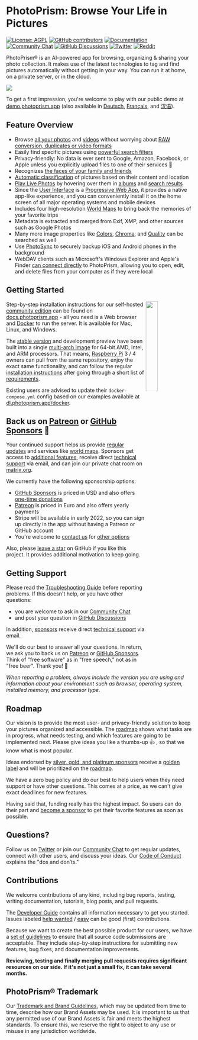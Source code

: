 PhotoPrism: Browse Your Life in Pictures
========================================

[![License: AGPL](https://img.shields.io/badge/license-AGPL-blue.svg)](https://docs.photoprism.app/license/)
[![GitHub contributors](https://img.shields.io/github/contributors/photoprism/photoprism.svg)](https://photoprism.app/team)
[![Documentation](https://img.shields.io/badge/read-the%20docs-4aa087.svg)](https://docs.photoprism.app/)
[![Community Chat](https://img.shields.io/badge/chat-on%20gitter-4aa087.svg)](https://gitter.im/browseyourlife/community)
[![GitHub Discussions](https://img.shields.io/badge/ask-%20on%20github-4d6a91.svg)](https://github.com/photoprism/photoprism/discussions)
[![Twitter](https://img.shields.io/badge/follow-@photoprism_app-00acee.svg)](https://twitter.com/photoprism_app)
[![Reddit](https://img.shields.io/badge/join-/r/photoprism-EC5800.svg)](https://www.reddit.com/r/photoprism/)

PhotoPrism® is an AI-powered app for browsing, organizing & sharing your photo collection.
It makes use of the latest technologies to tag and find pictures automatically without getting in your way.
You can run it at home, on a private server, or in the cloud.

![](https://dl.photoprism.app/img/ui/desktop-1000px.jpg)

To get a first impression, you're welcome to play with our public demo at [demo.photoprism.app](https://demo.photoprism.app/) 
(also available in [Deutsch](https://demo-de.photoprism.app/), [Français](https://demo-fr.photoprism.app/), and [汉语](https://demo-zh.photoprism.app/)).

## Feature Overview ##

* Browse [all your photos](https://docs.photoprism.app/user-guide/organize/browse/) and [videos](https://demo.photoprism.app/videos) without worrying about [RAW conversion, duplicates or video formats](https://docs.photoprism.app/user-guide/settings/library/)
* Easily find specific pictures using [powerful search filters](https://demo.photoprism.app/browse?view=cards&q=flower%20color%3Ared)
* Privacy-friendly: No data is ever sent to Google, Amazon, Facebook, or Apple unless you explicitly upload files to one of their services 🔐
* Recognizes [the faces of your family and friends](https://demo.photoprism.app/people)
* [Automatic classification](https://demo.photoprism.app/labels) of pictures based on their content and location
* [Play Live Photos](https://demo.photoprism.app/live) by hovering over them in [albums](https://demo.photoprism.app/albums) and [search results](https://demo.photoprism.app/browse?view=cards&q=type%3Alive)
* Since the [User Interface](https://demo.photoprism.app/) is a [Progressive Web App](https://developer.mozilla.org/en-US/docs/Web/Progressive_web_apps),
  it provides a native app-like experience, and you can conveniently install it on the home screen of all major operating systems and mobile devices
* Includes four high-resolution [World Maps](https://demo.photoprism.app/places) to bring back the memories of your favorite trips
* Metadata is extracted and merged from Exif, XMP, and other sources such as Google Photos
* Many more image properties like [Colors](https://demo.photoprism.app/browse?view=cards&q=color:red), [Chroma](https://demo.photoprism.app/browse?view=cards&q=mono%3Atrue), and [Quality](https://demo.photoprism.app/review) can be searched as well
* Use [PhotoSync](https://www.photosync-app.com/) to securely backup iOS and Android phones in the background
* WebDAV clients such as Microsoft's Windows Explorer and Apple's Finder [can connect directly](https://docs.photoprism.app/user-guide/sync/webdav/) to PhotoPrism, allowing you to open, edit, and delete files from your computer as if they were local

## Getting Started ##
<img align="right" width="25%" src="https://photoprism.app/user/pages/01.home/03._screenshots/iphone-maps-hybrid-540px.png">

Step-by-step installation instructions for our self-hosted [community edition](https://photoprism.app/get) can be found 
on [docs.photoprism.app](https://docs.photoprism.app/getting-started/) -
all you need is a Web browser and [Docker](https://docs.docker.com/get-docker/) to run the server. 
It is available for Mac, Linux, and Windows.

The [stable version](https://docs.photoprism.app/release-notes/) and development 
preview have been built into a single [multi-arch image](https://hub.docker.com/r/photoprism/photoprism) for 64-bit AMD, Intel,
and ARM processors. That means, [Raspberry Pi](https://docs.photoprism.app/getting-started/raspberry-pi/) 3 / 4 owners can pull 
from the same repository, enjoy the exact same functionality, and can follow the regular 
[installation instructions](https://docs.photoprism.app/getting-started/docker-compose/) 
after going through a short list of [requirements](https://docs.photoprism.app/getting-started/raspberry-pi/).

Existing users are advised to update their `docker-compose.yml` config based on our examples
available at [dl.photoprism.app/docker](https://dl.photoprism.app/docker/).

##  Back us on [Patreon](https://www.patreon.com/photoprism) or [GitHub Sponsors](https://github.com/sponsors/photoprism) 🎄 ##

Your continued support helps us provide [regular updates](https://github.com/photoprism/photoprism/projects/5)
and services like [world maps](https://demo.photoprism.app/places).
Sponsors get access to [additional features](https://github.com/photoprism/photoprism/issues?q=label%3Asponsor-feature),
receive direct [technical support](https://photoprism.app/contact) via email, and can join our private chat room 
on [matrix.org](https://matrix.org/).

We currently have the following sponsorship options:

- [GitHub Sponsors](https://github.com/sponsors/photoprism) is priced in USD and also offers [one-time donations](https://github.com/sponsors/photoprism?frequency=one-time)
- [Patreon](https://www.patreon.com/photoprism) is priced in Euro and also offers yearly payments
- Stripe will be available in early 2022, so you can sign up directly in the app without having a Patreon or GitHub account
- You're welcome to [contact us](https://photoprism.app/contact) for [other options](SPONSORS.md#crypto-wallets)

Also, please [leave a star](https://github.com/photoprism/photoprism/stargazers) on GitHub if you like this project.
It provides additional motivation to keep going.

## Getting Support ##

Please read the [Troubleshooting Guide](https://docs.photoprism.app/getting-started/troubleshooting/)
before reporting problems. If this doesn't help, or you have other questions:

- you are welcome to ask in our [Community Chat](https://gitter.im/browseyourlife/community)
- and post your question in [GitHub Discussions](https://github.com/photoprism/photoprism/discussions)

In addition, [sponsors](https://github.com/photoprism/photoprism/blob/develop/SPONSORS.md) receive direct
[technical support](https://photoprism.app/contact) via email.

We'll do our best to answer all your questions. In return, we ask you to back us on [Patreon](https://www.patreon.com/photoprism)
or [GitHub Sponsors](https://github.com/sponsors/photoprism).
Think of "free software" as in "free speech," not as in "free beer". Thank you! 💜

*When reporting a problem, always include the version you are using and information
about your environment such as browser, operating system, installed memory, and
processor type.*

## Roadmap ##

Our vision is to provide the most user- and privacy-friendly solution to keep your pictures organized and accessible.
The [roadmap](https://github.com/photoprism/photoprism/projects/5) shows what tasks are in progress, 
what needs testing, and which features are going to be implemented next.
Please give ideas you like a thumbs-up 👍  , so that we know what is most popular.

Ideas endorsed by [silver, gold, and platinum sponsors](SPONSORS.md) receive a [golden label](https://github.com/photoprism/photoprism/issues?q=is%3Aissue+is%3Aopen+label%3Asponsor)
and will be prioritized on the [roadmap](https://github.com/photoprism/photoprism/projects/5).

We have a zero bug policy and do our best to help users when they need support or have other questions.
This comes at a price, as we can't give exact deadlines for new features.

Having said that, funding really has the highest impact. So users can do their part and
[become a sponsor](https://docs.photoprism.app/funding/) to get their favorite features as soon as possible.

## Questions?

Follow us on [Twitter](https://twitter.com/photoprism_app) or join our [Community Chat](https://gitter.im/browseyourlife/community)
to get regular updates, connect with other users, and discuss your ideas.
Our [Code of Conduct](CODE_OF_CONDUCT.md) explains the "dos and don’ts."

## Contributions ##

We welcome contributions of any kind, including bug reports, testing, writing documentation, 
tutorials, blog posts, and pull requests.

The [Developer Guide](https://docs.photoprism.app/developer-guide/) contains all information
necessary to get you started.
Issues labeled [help wanted](https://github.com/photoprism/photoprism/labels/help%20wanted) /
[easy](https://github.com/photoprism/photoprism/labels/easy) can be good (first) contributions.

Because we want to create the best possible product for our users,
we have a [set of guidelines](https://docs.photoprism.app/developer-guide/pull-requests)
to ensure that all source code submissions are acceptable.
They include step-by-step instructions for submitting new features,
bug fixes, and documentation improvements.

**Reviewing, testing and finally merging pull requests requires significant resources
on our side. If it's not just a small fix, it can take several months.**

## PhotoPrism® Trademark ##

Our [Trademark and Brand Guidelines](https://photoprism.app/trademark), which may be updated 
from time to time, describe how our Brand Assets may be used. It is important to us that any 
permitted use of our Brand Assets is fair and meets the highest standards. To ensure this, 
we reserve the right to object to any use or misuse in any jurisdiction worldwide.
